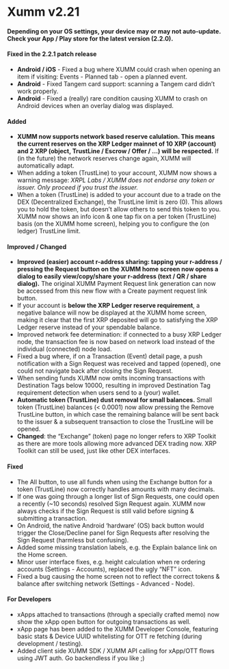 # Xumm v2.21

#### Depending on your OS settings, your device may or may not auto-update. Check your App / Play store for the latest version (2.2.0).

#### Fixed in the 2.2.1 patch release

* **Android / iOS** - Fixed a bug where XUMM could crash when opening an item if visiting: Events - Planned tab - open a planned event.
* **Android** - Fixed Tangem card support: scanning a Tangem card didn’t work properly.
* **Android** - Fixed a (really) rare condition causing XUMM to crash on Android devices when an overlay dialog was displayed.

#### Added

* **XUMM now supports network based reserve calulation. This means the current reserves on the XRP Ledger mainnet of 10 XRP (account) and 2 XRP (object, TrustLine / Escrow / Offer / …) will be respected.** If (in the future) the network reserves change again, XUMM will automatically adapt.
* When adding a token (TrustLine) to your account, XUMM now shows a warning message: _XRPL Labs / XUMM does not endorse any token or issuer. Only proceed if you trust the issuer._
* When a token (TrustLine) is added to your account due to a trade on the DEX (Decentralized Exchange), the TrustLine limit is zero (0). This allows you to hold the token, but doesn’t allow others to send this token to you. XUMM now shows an info icon & one tap fix on a per token (TrustLine) basis (on the XUMM home screen), helping you to configure the (on ledger) TrustLine limit.

#### Improved / Changed

* **Improved (easier) account r-address sharing: tapping your r-address / pressing the Request button on the XUMM home screen now opens a dialog to easily view/copy/share your r-address (text / QR / share dialog).** The original XUMM Payment Request link generation can now be accessed from this new flow with a Create payment request link button.
* If your account is **below the XRP Ledger reserve requirement**, a negative balance will now be displayed at the XUMM home screen, making it clear that the first XRP deposited will go to satisfying the XRP Ledger reserve instead of your spendable balance.
* Improved network fee determination: if connected to a busy XRP Ledger node, the transaction fee is now based on network load instead of the individual (connected) node load.
* Fixed a bug where, if on a Transaction (Event) detail page, a push notification with a Sign Request was received and tapped (opened), one could not navigate back after closing the Sign Request.
* When sending funds XUMM now omits incoming transactions with Destination Tags below 10000, resulting in improved Destination Tag requirement detection when users send to a (your) wallet.
* **Automatic token (TrustLine) dust removal for small balances.** Small token (TrustLine) balances (< 0.0001) now allow pressing the Remove TrustLine button, in which case the remaining balance will be sent back to the issuer & a subsequent transaction to close the TrustLine will be opened.
* **Changed**: the “Exchange” (token) page no longer refers to XRP Toolkit as there are more tools allowing more advanced DEX trading now. XRP Toolkit can still be used, just like other DEX interfaces.

#### Fixed

* The All button, to use all funds when using the Exchange button for a token (TrustLine) now correctly handles amounts with many decimals.
* If one was going through a longer list of Sign Requests, one could open a recently (\~10 seconds) resolved Sign Request again. XUMM now always checks if the Sign Request is still valid before signing & submitting a transaction.
* On Android, the native Android ‘hardware’ (OS) back button would trigger the Close/Decline panel for Sign Requests after resolving the Sign Request (harmless but confusing).
* Added some missing translation labels, e.g. the Explain balance link on the Home screen.
* Minor user interface fixes, e.g. height calculation when re ordering accounts (Settings - Accounts), replaced the ugly “NFT” icon.
* Fixed a bug causing the home screen not to reflect the correct tokens & balance after switching network (Settings - Advanced - Node).

#### For Developers

* xApps attached to transactions (through a specially crafted memo) now show the xApp open button for outgoing transactions as well.
* xApp page has been added to the XUMM Developer Console, featuring basic stats & Device UUID whitelisting for OTT re fetching (during development / testing).
* Added client side XUMM SDK / XUMM API calling for xApp/OTT flows using JWT auth. Go backendless if you like ;)
